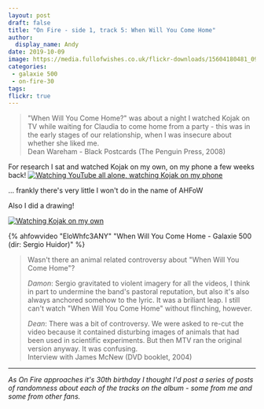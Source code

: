 ```yaml
---
layout: post
draft: false
title: "On Fire - side 1, track 5: When Will You Come Home"
author:
  display_name: Andy
date: 2019-10-09
image: https://media.fullofwishes.co.uk/flickr-downloads/15604180481_0917e51091_c.jpg
categories:
 - galaxie 500
 - on-fire-30
tags:
flickr: true
---
```


> "When Will You Come Home?" was about a night I watched Kojak on TV while waiting for Claudia to come home from a party - this was in the early stages of our relationship, when I was insecure about whether she liked me.  
> Dean Wareham - Black Postcards (The Penguin Press, 2008)

For research I sat and watched Kojak on my own, on my phone a few weeks back!
<a data-flickr-embed="true"  href="https://www.flickr.com/photos/grange85/15604180481/in/photolist-pLTvdv-2E3CZ" title="Watching YouTube all alone, watching Kojak on my phone"><img src="https://media.fullofwishes.co.uk/flickr-downloads/15604180481_0917e51091_c.jpg" alt="Watching YouTube all alone, watching Kojak on my phone"></a>

... frankly there's very little I won't do in the name of AHFoW

Also I did a drawing!

<a data-flickr-embed="true"  href="https://www.flickr.com/photos/grange85/48825574552/in/datetaken/" title="Watching Kojak on my own"><img src="https://media.fullofwishes.co.uk/flickr-downloads/48825574552_5c6872e9f9_c.jpg" alt="Watching Kojak on my own"></a>

{% ahfowvideo "EloWhfc3ANY" "When Will You Come Home - Galaxie 500 (dir: Sergio Huidor)" %}

> Wasn't there an animal related controversy about "When Will You Come Home"?  
>  
> *Damon*: Sergio gravitated to violent imagery for all the videos, I think in part to undermine the band's pastoral reputation, but also it's also always anchored somehow to the lyric. It was a briliant leap. I still can't watch "When Will You Come Home" without flinching, however.
>  
> *Dean*: There was a bit of controversy. We were asked to re-cut the video because it contained disturbing images of animals that had been used in scientific experiments. But then MTV ran the original version anyway. It was confusing.  
> Interview with James McNew (DVD booklet, 2004)

---

_As On Fire approaches it's 30th birthday I thought I'd post a series of posts of randomness about each of the tracks on the album - some from me and some from other fans._
